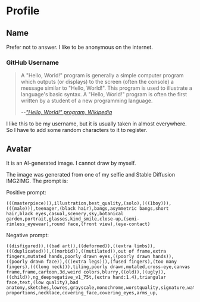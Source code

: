 # Profile

## Name
Prefer not to answer. I like to be anonymous on the internet.

### GitHub Username
> A "Hello, World!" program is generally a simple computer program which outputs (or displays) to the screen (often the console) a message similar to "Hello, World!". This program is used to illustrate a language's basic syntax. A "Hello, World!" program is often the first written by a student of a new programming language.
>
> --<cite>["Hello, World!" program, Wikipedia](https://en.wikipedia.org/wiki/%22Hello,_World!%22_program)</cite>

I like this to be my username, but it is usually taken in almost everywhere. So I have to add some random characters to it to register.

## Avatar
It is an AI-generated image. I cannot draw by myself.

The image was generated from one of my selfie and Stable Diffusion IMG2IMG. The prompt is:

Positive prompt:
```text
(((masterpiece))),illustration,best_quality,(solo),(((1boy))),(((male))),teenager,(black hair),bangs,asymmetric bangs,short hair,black eyes,casual,scenery,sky,botanical garden,portrait,glasses,kind_smile,close-up,(semi-rimless_eyewear),round face,(front view),(eye-contact)
```

Negative prompt:
```text
((disfigured)),((bad art)),((deformed)),((extra limbs)),(((duplicated))),((morbid)),((mutilated)),out of frame,extra fingers,mutated hands,poorly drawn eyes,((poorly drawn hands)),((poorly drawn face)),(((extra legs))),(fused fingers),(too many fingers),(((long neck))),tiling,poorly drawn,mutated,cross-eye,canvas frame,frame,cartoon,3d,weird colors,blurry,((old)),((ugly)),((child)),ng_deepnegative_v1_75t,(extra hand:1.4),triangular face,text,(low quality),bad anatomy,sketches,lowres,grayscale,monochrome,worstquality,signature,watermark,NSFW,logo,bad proportions,necklace,covering_face,covering_eyes,arms_up,
```